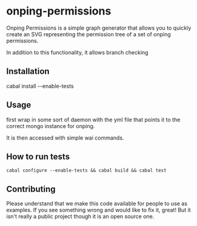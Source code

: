 # onping-permissions

Onping Permissions is a simple graph generator that allows you to quickly create an SVG representing the permission tree of
a set of onping permissions.

In addition to this functionality, it allows branch checking 

## Installation

cabal install --enable-tests

## Usage

first wrap in some sort of daemon with the yml file that points it to the correct mongo instance for onping.

It is then accessed with simple wai commands.

## How to run tests

```
cabal configure --enable-tests && cabal build && cabal test
```

## Contributing

Please understand that we make this code available for people to use as examples.  If you see something wrong and would like to
fix it, great!  But it isn't really a public project though it is an open source one.
